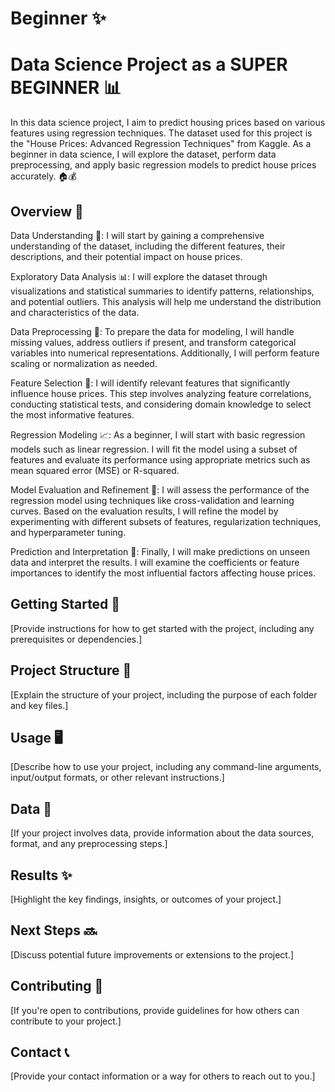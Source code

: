 # Beginner ✨

# Data Science Project as a SUPER BEGINNER 📊
In this data science project, I aim to predict housing prices based on various features using regression techniques. The dataset used for this project is the "House Prices: Advanced Regression Techniques" from Kaggle. As a beginner in data science, I will explore the dataset, perform data preprocessing, and apply basic regression models to predict house prices accurately. 🏠💰

## Overview 📝
Data Understanding 🧐: I will start by gaining a comprehensive understanding of the dataset, including the different features, their descriptions, and their potential impact on house prices.

Exploratory Data Analysis 📊: I will explore the dataset through visualizations and statistical summaries to identify patterns, relationships, and potential outliers. This analysis will help me understand the distribution and characteristics of the data.

Data Preprocessing 🧹: To prepare the data for modeling, I will handle missing values, address outliers if present, and transform categorical variables into numerical representations. Additionally, I will perform feature scaling or normalization as needed.

Feature Selection 🎯: I will identify relevant features that significantly influence house prices. This step involves analyzing feature correlations, conducting statistical tests, and considering domain knowledge to select the most informative features.

Regression Modeling 📈: As a beginner, I will start with basic regression models such as linear regression. I will fit the model using a subset of features and evaluate its performance using appropriate metrics such as mean squared error (MSE) or R-squared.

Model Evaluation and Refinement 🔄: I will assess the performance of the regression model using techniques like cross-validation and learning curves. Based on the evaluation results, I will refine the model by experimenting with different subsets of features, regularization techniques, and hyperparameter tuning.

Prediction and Interpretation 🎯: Finally, I will make predictions on unseen data and interpret the results. I will examine the coefficients or feature importances to identify the most influential factors affecting house prices.

## Getting Started 🚀
[Provide instructions for how to get started with the project, including any prerequisites or dependencies.]

## Project Structure 📁
[Explain the structure of your project, including the purpose of each folder and key files.]

## Usage 🖥️
[Describe how to use your project, including any command-line arguments, input/output formats, or other relevant instructions.]

## Data 📄
[If your project involves data, provide information about the data sources, format, and any preprocessing steps.]

## Results ✨
[Highlight the key findings, insights, or outcomes of your project.]

## Next Steps 🔜
[Discuss potential future improvements or extensions to the project.]

## Contributing 🤝
[If you're open to contributions, provide guidelines for how others can contribute to your project.]

## Contact 📞
[Provide your contact information or a way for others to reach out to you.]